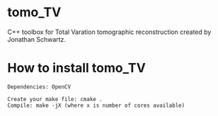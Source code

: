 # tomo_TV

C++ toolbox for Total Varation tomographic reconstruction created by Jonathan Schwartz. 

# How to install tomo_TV

    Dependencies: OpenCV

    Create your make file: cmake .
    Compile: make -jX (where x is number of cores available)
